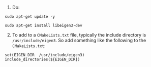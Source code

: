 

1. Do:

```
sudo apt-get update -y

sudo apt-get install libeigen3-dev
```

2. To add to a `CMakeLists.txt` file, typically the include directory is `/usr/include/eigen3`. So add something like the following to the `CMakeLists.txt`:

```
set(EIGEN_DIR  /usr/include/eigen3)
include_directories(${EIGEN_DIR})
```